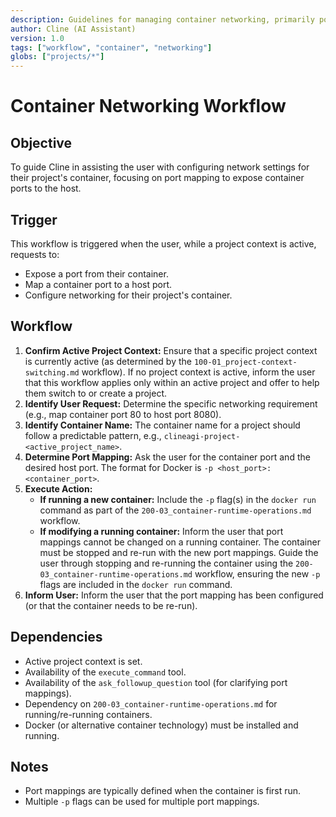 ```yaml
---
description: Guidelines for managing container networking, primarily port mapping, for user projects.
author: Cline (AI Assistant)
version: 1.0
tags: ["workflow", "container", "networking"]
globs: ["projects/*"]
---
```


# Container Networking Workflow

## Objective

To guide Cline in assisting the user with configuring network settings for their project's container, focusing on port mapping to expose container ports to the host.

## Trigger

This workflow is triggered when the user, while a project context is active, requests to:
- Expose a port from their container.
- Map a container port to a host port.
- Configure networking for their project's container.

## Workflow

1.  **Confirm Active Project Context:** Ensure that a specific project context is currently active (as determined by the `100-01_project-context-switching.md` workflow). If no project context is active, inform the user that this workflow applies only within an active project and offer to help them switch to or create a project.
2.  **Identify User Request:** Determine the specific networking requirement (e.g., map container port 80 to host port 8080).
3.  **Identify Container Name:** The container name for a project should follow a predictable pattern, e.g., `clineagi-project-<active_project_name>`.
4.  **Determine Port Mapping:** Ask the user for the container port and the desired host port. The format for Docker is `-p <host_port>:<container_port>`.
5.  **Execute Action:**
    *   **If running a new container:** Include the `-p` flag(s) in the `docker run` command as part of the `200-03_container-runtime-operations.md` workflow.
    *   **If modifying a running container:** Inform the user that port mappings cannot be changed on a running container. The container must be stopped and re-run with the new port mappings. Guide the user through stopping and re-running the container using the `200-03_container-runtime-operations.md` workflow, ensuring the new `-p` flags are included in the `docker run` command.
6.  **Inform User:** Inform the user that the port mapping has been configured (or that the container needs to be re-run).

## Dependencies

*   Active project context is set.
*   Availability of the `execute_command` tool.
*   Availability of the `ask_followup_question` tool (for clarifying port mappings).
*   Dependency on `200-03_container-runtime-operations.md` for running/re-running containers.
*   Docker (or alternative container technology) must be installed and running.

## Notes

*   Port mappings are typically defined when the container is first run.
*   Multiple `-p` flags can be used for multiple port mappings.
